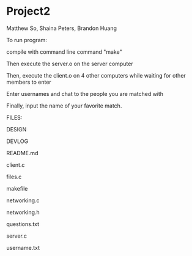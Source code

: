 # Project2

Matthew So, Shaina Peters, Brandon Huang

To run program:

compile with command line command "make"

Then execute the server.o on the server computer

Then, execute the client.o on 4 other computers 
while waiting for other members to enter

Enter usernames and chat to the people you are matched with

Finally, input the name of your favorite match.


FILES:

DESIGN

DEVLOG

README.md

client.c

files.c

makefile

networking.c

networking.h

questions.txt

server.c

username.txt